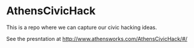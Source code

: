 # AthensCivicHack

This is a repo where we can capture our civic hacking ideas.

See the presntation at http://www.athensworks.com/AthensCivicHack/#/

